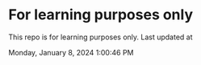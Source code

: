 # For learning purposes only
This repo is for learning purposes only.
Last updated at

Monday, January 8, 2024 1:00:46 PM

